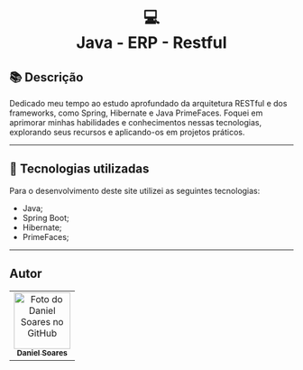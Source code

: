 <h1 align="center">
  💻<br>Java - ERP - Restful
</h1>

## 📚 Descrição

Dedicado meu tempo ao estudo aprofundado da arquitetura RESTful e dos frameworks, como Spring, Hibernate e Java PrimeFaces. Foquei em aprimorar minhas habilidades e conhecimentos nessas tecnologias, explorando seus recursos e aplicando-os em projetos práticos. 

---

## 💼 Tecnologias utilizadas

Para o desenvolvimento deste site utilizei as seguintes tecnologias:

- Java;
- Spring Boot;
- Hibernate;
- PrimeFaces;

---

<h2>Autor</h2>

<table>
  <tr>
    <td align="center">
      <a href="https://github.com/daniel-soaress">
        <img src="https://avatars.githubusercontent.com/u/27651005?v=4" width="100px;" alt="Foto do Daniel Soares no GitHub"/><br>
        <sub>
          <b>Daniel Soares</b>
        </sub>
      </a>
    </td>
  </tr>
</table>
